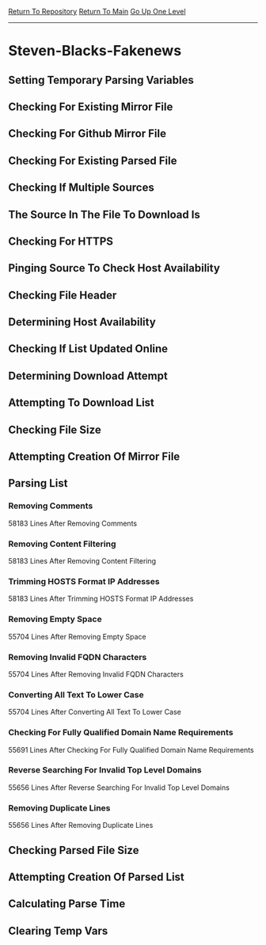 [Return To Repository](https://github.com/deathbybandaid/piholeparser/)
[Return To Main](https://github.com/deathbybandaid/piholeparser/blob/master/RecentRunLogs/Mainlog.md)
[Go Up One Level](https://github.com/deathbybandaid/piholeparser/blob/master/RecentRunLogs/TopLevelScripts/30-Processing-External-Blacklists.md)
____________________________________
# Steven-Blacks-Fakenews
## Setting Temporary Parsing Variables
## Checking For Existing Mirror File
## Checking For Github Mirror File
## Checking For Existing Parsed File
## Checking If Multiple Sources
## The Source In The File To Download Is
## Checking For HTTPS
## Pinging Source To Check Host Availability
## Checking File Header
## Determining Host Availability
## Checking If List Updated Online
## Determining Download Attempt
## Attempting To Download List
## Checking File Size
## Attempting Creation Of Mirror File
## Parsing List
### Removing Comments
58183 Lines After Removing Comments
### Removing Content Filtering
58183 Lines After Removing Content Filtering
### Trimming HOSTS Format IP Addresses
58183 Lines After Trimming HOSTS Format IP Addresses
### Removing Empty Space
55704 Lines After Removing Empty Space
### Removing Invalid FQDN Characters
55704 Lines After Removing Invalid FQDN Characters
### Converting All Text To Lower Case
55704 Lines After Converting All Text To Lower Case
### Checking For Fully Qualified Domain Name Requirements
55691 Lines After Checking For Fully Qualified Domain Name Requirements
### Reverse Searching For Invalid Top Level Domains
55656 Lines After Reverse Searching For Invalid Top Level Domains
### Removing Duplicate Lines
55656 Lines After Removing Duplicate Lines
## Checking Parsed File Size
## Attempting Creation Of Parsed List
## Calculating Parse Time
## Clearing Temp Vars
